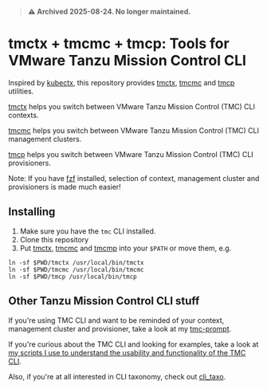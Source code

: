 > **⚠️ Archived 2025-08-24. No longer maintained.**

# tmctx + tmcmc + tmcp: Tools for VMware Tanzu Mission Control CLI

Inspired by [kubectx](https://github.com/ahmetb/kubectx), this repository provides [tmctx](tmcctx), [tmcmc](tmcmc) and [tmcp](tmcp) utilities.

[tmctx](tmcctx) helps you switch between VMware Tanzu Mission Control (TMC) CLI contexts.

[tmcmc](tmcmc) helps you switch between VMware Tanzu Mission Control (TMC) CLI management clusters.

[tmcp](tmcp) helps you switch between VMware Tanzu Mission Control (TMC) CLI provisioners.

Note: If you have [fzf](https://github.com/junegunn/fzf) installed, selection of context, management cluster and provisioners is made much easier!

## Installing
1. Make sure you have the `tmc` CLI installed.
2. Clone this repository
3. Put [tmctx](tmcctx), [tmcmc](tmcmc) and [tmcmp](tmcmp) into your `$PATH` or move them, e.g.
```shell
ln -sf $PWD/tmctx /usr/local/bin/tmctx
ln -sf $PWD/tmcmc /usr/local/bin/tmcmc
ln -sf $PWD/tmcp /usr/local/bin/tmcp
```

## Other Tanzu Mission Control CLI stuff
If you're using TMC CLI and want to be reminded of your context, management cluster and provisioner, take a look at my [tmc-prompt](https://github.com/ali5ter/tmc-prompt).

If you're curious about the TMC CLI and looking for examples, take a look at [my scripts I use to understand the usability and functionality of the TMC CLI](https://github.com/ali5ter/vmware_scripts/tree/master/tmc).

Also, if you're at all interested in CLI taxonomy, check out [cli_taxo](https://github.com/ali5ter/cli_taxo).
